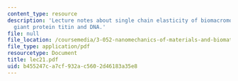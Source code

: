 ```yaml
---
content_type: resource
description: 'Lecture notes about single chain elasticity of biomacromolecules: the
  giant protein titin and DNA.'
file: null
file_location: /coursemedia/3-052-nanomechanics-of-materials-and-biomaterials-spring-2007/b455247ca7cf932ac5602d46183a35e8_lec21.pdf
file_type: application/pdf
resourcetype: Document
title: lec21.pdf
uid: b455247c-a7cf-932a-c560-2d46183a35e8
---
```

